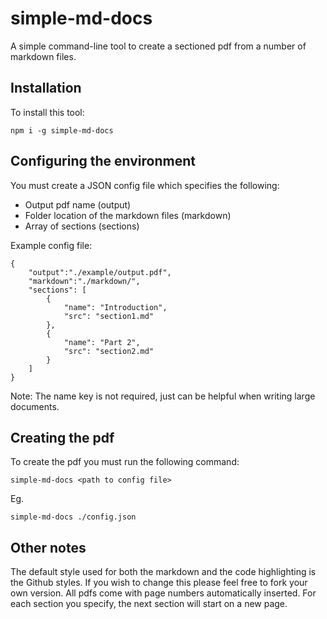 # simple-md-docs
 
A simple command-line tool to create a sectioned pdf from a number of markdown files.

## Installation

To install this tool:
```
npm i -g simple-md-docs
```

## Configuring the environment

You must create a JSON config file which specifies the following:

* Output pdf name (output)
* Folder location of the markdown files (markdown)
* Array of sections (sections)

Example config file:
```
{
    "output":"./example/output.pdf",
    "markdown":"./markdown/",
    "sections": [
        {
            "name": "Introduction",
            "src": "section1.md"
        },
        {
            "name": "Part 2",
            "src": "section2.md"
        }
    ]
}
```
Note: The name key is not required, just can be helpful when writing large documents. 

## Creating the pdf

To create the pdf you must run the following command:
```
simple-md-docs <path to config file>
```
Eg.
```
simple-md-docs ./config.json
```

## Other notes

The default style used for both the markdown and the code highlighting is the Github styles. If you wish to change this please feel free to fork your own version. 
All pdfs come with page numbers automatically inserted. 
For each section you specify, the next section will start on a new page. 
